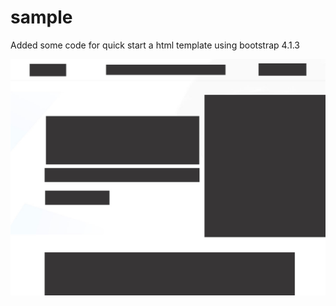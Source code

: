 # sample
Added some code for quick start a html template using bootstrap 4.1.3


![screenshot](https://github.com/afrussel/sample/blob/main/sample1.jpg "screenshot")
